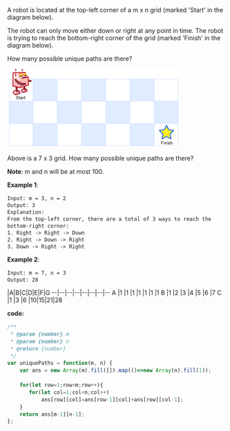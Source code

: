 ﻿A robot is located at the top-left corner of a m x n grid (marked 'Start' in the diagram below).

The robot can only move either down or right at any point in time. The robot is trying to reach the bottom-right corner of the grid (marked 'Finish' in the diagram below).

How many possible unique paths are there?


![Alt Text](https://github.com/godghdai/leetcode/blob/master/Resource/img/robot_maze.png)


Above is a 7 x 3 grid. How many possible unique paths are there?


**Note**: m and n will be at most 100.

**Example 1**:
```
Input: m = 3, n = 2
Output: 3
Explanation:
From the top-left corner, there are a total of 3 ways to reach the bottom-right corner:
1. Right -> Right -> Down
2. Right -> Down -> Right
3. Down -> Right -> Right
```
**Example 2**:
```
Input: m = 7, n = 3
Output: 28

```


|A|B|C|D|E|F|G
--|--|--|--|--|--|--|--
A |1 |1 |1 |1 |1 |1 |1 
B |1 |2 |3 |4 |5 |6 |7
C |1 |3 |6 |10|15|21|28

**code:**
```js
/**
 * @param {number} m
 * @param {number} n
 * @return {number}
 */
var uniquePaths = function(m, n) {
    var ans = new Array(m).fill([]).map(()=>new Array(n).fill(1)); 
       
    for(let row=1;row<m;row++){
       for(let col=1;col<n;col++)
           ans[row][col]=ans[row-1][col]+ans[row][col-1];
    }
    return ans[m-1][n-1];
};


```
